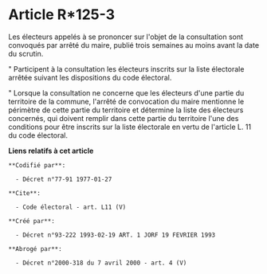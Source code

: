 # Article R*125-3

Les électeurs appelés à se prononcer sur l'objet de la consultation sont convoqués par arrêté du maire, publié trois semaines
au moins avant la date du scrutin.

" Participent à la consultation les électeurs inscrits sur la liste électorale arrêtée suivant les dispositions du code
électoral.

" Lorsque la consultation ne concerne que les électeurs d'une partie du territoire de la commune, l'arrêté de convocation du
maire mentionne le périmètre de cette partie du territoire et détermine la liste des électeurs concernés, qui doivent remplir
dans cette partie du territoire l'une des conditions pour être inscrits sur la liste électorale en vertu de l'article L. 11
du code électoral.

**Liens relatifs à cet article**

	**Codifié par**:

	  - Décret n°77-91 1977-01-27

	**Cite**:

	  - Code électoral - art. L11 (V)

	**Créé par**:

	  - Décret n°93-222 1993-02-19 ART. 1 JORF 19 FEVRIER 1993

	**Abrogé par**:

	  - Décret n°2000-318 du 7 avril 2000 - art. 4 (V)
